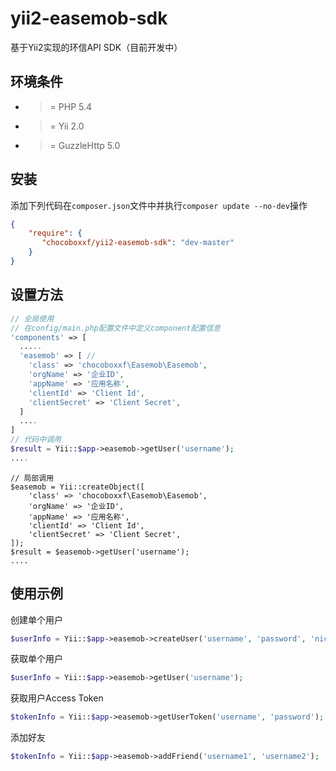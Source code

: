 # yii2-easemob-sdk
基于Yii2实现的环信API SDK（目前开发中）

环境条件
--------
- >= PHP 5.4
- >= Yii 2.0
- >= GuzzleHttp 5.0

安装
----

添加下列代码在``composer.json``文件中并执行``composer update --no-dev``操作

```json
{
    "require": {
       "chocoboxxf/yii2-easemob-sdk": "dev-master"
    }
}
```

设置方法
--------

```php
// 全局使用
// 在config/main.php配置文件中定义component配置信息
'components' => [
  .....
  'easemob' => [ // 
    'class' => 'chocoboxxf\Easemob\Easemob',
    'orgName' => '企业ID',
    'appName' => '应用名称',
    'clientId' => 'Client Id',
    'clientSecret' => 'Client Secret',
  ]
  ....
]
// 代码中调用
$result = Yii::$app->easemob->getUser('username');
....
```

```
// 局部调用
$easemob = Yii::createObject([
    'class' => 'chocoboxxf\Easemob\Easemob',
    'orgName' => '企业ID',
    'appName' => '应用名称',
    'clientId' => 'Client Id',
    'clientSecret' => 'Client Secret',
]);
$result = $easemob->getUser('username');
....
```

使用示例
--------

创建单个用户

```php
$userInfo = Yii::$app->easemob->createUser('username', 'password', 'nickname');
```

获取单个用户

```php
$userInfo = Yii::$app->easemob->getUser('username');
```

获取用户Access Token

```php
$tokenInfo = Yii::$app->easemob->getUserToken('username', 'password');
```

添加好友

```php
$tokenInfo = Yii::$app->easemob->addFriend('username1', 'username2');
```